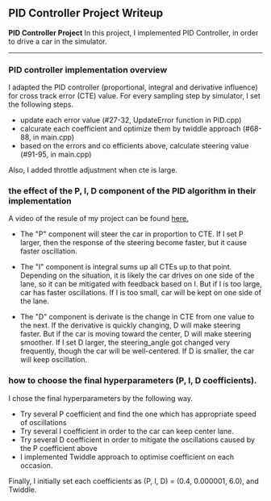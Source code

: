 ## PID Controller Project Writeup ##

**PID Controller Project**
In this project, I implemented PID Controller, in order to drive a car in the simulator. 

----
### PID controller implementation overview ###

I adapted the PID controller (proportional, integral and derivative influence) for cross track error (CTE) value.
For every sampling step by simulator, I set the following steps.
* update each error value (#27-32, UpdateError function in PID.cpp)
* calcurate each coefficient and optimize them by twiddle approach (#68-88, in main.cpp)
* based on the errors and co efficients above, calculate steering value (#91-95, in main.cpp)

Also, I added throttle adjustment when cte is large.


### the effect of the P, I, D component of the PID algorithm in their implementation ###

A video of the resule of my project can be found [here.](https://github.com/shotaro12oyama/udacity-PID-Controller/blob/master/project_video.mov)

* The "P" component will steer the car in proportion to CTE. If I set P larger, then the response of the steering become faster, but it cause faster oscillation.

* The "I" component is integral sums up all CTEs up to that point. Depending on the situation, it is likely the car drives on one side of the lane, so it can be mitigated with feedback based on I. But if I is too large, car has faster oscillations. If I is too small, car will be kept on one side of the lane.

* The "D" component is derivate is the change in CTE from one value to the next. If the derivative is quickly changing, D will make steering faster. But if the car is moving toward the center, D will make steering smoother. If I set D larger, the steering_angle got changed very frequently, though the car will be well-centered. If D is smaller, the car will keep oscillation. 


### how to choose the final hyperparameters (P, I, D coefficients). 

I chose the final hyperparameters by the following way.
* Try several P coefficient and find the one which has appropriate speed of oscillations
* Try several I coefficient in order to the car can keep center lane.
* Try several D coefficient in order to mitigate the oscillations caused by the P coefficient above
* I implemented Twiddle approach to optimise coefficient on each occasion.

Finally, I initially set each coefficients as (P, I, D) = (0.4, 0.000001, 6.0), and Twiddle.